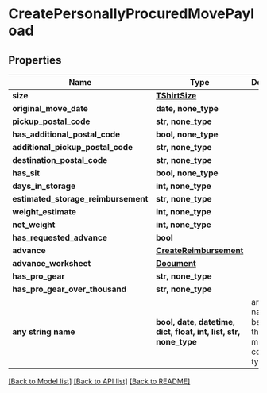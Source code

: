 # CreatePersonallyProcuredMovePayload


## Properties
Name | Type | Description | Notes
------------ | ------------- | ------------- | -------------
**size** | [**TShirtSize**](TShirtSize.md) |  | [optional] 
**original_move_date** | **date, none_type** |  | [optional] 
**pickup_postal_code** | **str, none_type** |  | [optional] 
**has_additional_postal_code** | **bool, none_type** |  | [optional] 
**additional_pickup_postal_code** | **str, none_type** |  | [optional] 
**destination_postal_code** | **str, none_type** |  | [optional] 
**has_sit** | **bool, none_type** |  | [optional] 
**days_in_storage** | **int, none_type** |  | [optional] 
**estimated_storage_reimbursement** | **str, none_type** |  | [optional] 
**weight_estimate** | **int, none_type** |  | [optional] 
**net_weight** | **int, none_type** |  | [optional] 
**has_requested_advance** | **bool** |  | [optional] 
**advance** | [**CreateReimbursement**](CreateReimbursement.md) |  | [optional] 
**advance_worksheet** | [**Document**](Document.md) |  | [optional] 
**has_pro_gear** | **str, none_type** |  | [optional] 
**has_pro_gear_over_thousand** | **str, none_type** |  | [optional] 
**any string name** | **bool, date, datetime, dict, float, int, list, str, none_type** | any string name can be used but the value must be the correct type | [optional]

[[Back to Model list]](../README.md#documentation-for-models) [[Back to API list]](../README.md#documentation-for-api-endpoints) [[Back to README]](../README.md)


